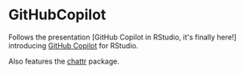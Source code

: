 # GitHubCopilot

Follows the presentation [GitHub Copilot in RStudio, it's finally here!] introducing [GitHub Copilot](https://copilot.github.com/) for RStudio.

Also features the [chattr](https://mlverse.github.io/chattr/) package.